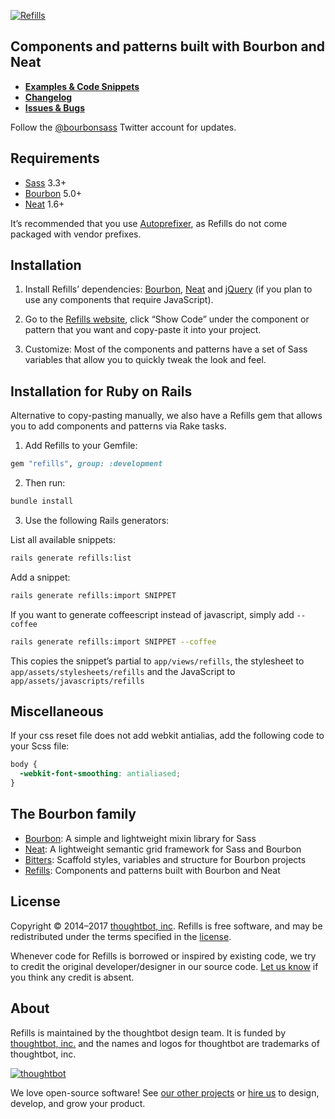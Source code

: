 [![Refills](http://images.thoughtbot.com/bourbon/refills-logo.svg)](http://refills.bourbon.io)

## Components and patterns built with Bourbon and Neat

- **[Examples & Code Snippets](http://refills.bourbon.io)**
- **[Changelog](https://github.com/thoughtbot/refills/releases)**
- **[Issues & Bugs](https://github.com/thoughtbot/refills/issues)**

Follow the [@bourbonsass](https://twitter.com/bourbonsass) Twitter account
for updates.

## Requirements

- [Sass] 3.3+
- [Bourbon] 5.0+
- [Neat] 1.6+

It’s recommended that you use [Autoprefixer], as Refills do not come packaged
with vendor prefixes.

[Sass]: https://github.com/sass/sass
[Bourbon]: https://github.com/thoughtbot/bourbon
[Neat]: https://github.com/thoughtbot/neat
[Autoprefixer]: https://github.com/postcss/autoprefixer

## Installation

1. Install Refills’ dependencies: [Bourbon](https://github.com/thoughtbot/bourbon#installation), [Neat](https://github.com/thoughtbot/neat#installation) and [jQuery](http://jquery.com/download) (if you plan to use any components that require JavaScript).

2. Go to the [Refills website](http://refills.bourbon.io), click “Show Code” under the component or pattern that you want and copy-paste it into your project.

3. Customize: Most of the components and patterns have a set of Sass variables that allow you to quickly tweak the look and feel.

## Installation for Ruby on Rails

Alternative to copy-pasting manually, we also have a Refills gem that allows you to add components and patterns via Rake tasks.

1. Add Refills to your Gemfile:

  ```ruby
  gem "refills", group: :development
  ```

2. Then run:

  ```bash
  bundle install
  ```

3. Use the following Rails generators:

  List all available snippets:

  ```bash
  rails generate refills:list
  ```

  Add a snippet:

  ```bash
  rails generate refills:import SNIPPET
  ```

  If you want to generate coffeescript instead of javascript, simply add `--coffee`

  ```bash
  rails generate refills:import SNIPPET --coffee
  ```

  This copies the snippet’s partial to `app/views/refills`, the stylesheet to `app/assets/stylesheets/refills` and the JavaScript to `app/assets/javascripts/refills`

## Miscellaneous

If your css reset file does not add webkit antialias, add the following code to your Scss file:

```css
body {
  -webkit-font-smoothing: antialiased;
}
```

## The Bourbon family

- [Bourbon](https://github.com/thoughtbot/bourbon): A simple and lightweight mixin library for Sass
- [Neat](https://github.com/thoughtbot/neat): A lightweight semantic grid framework for Sass and Bourbon
- [Bitters](https://github.com/thoughtbot/bitters): Scaffold styles, variables and structure for Bourbon projects
- [Refills](https://github.com/thoughtbot/refills): Components and patterns built with Bourbon and Neat

## License

Copyright © 2014–2017 [thoughtbot, inc](http://thoughtbot.com). Refills is free software, and may be redistributed under the terms specified in the [license](LICENSE.md).

Whenever code for Refills is borrowed or inspired by existing code, we try to credit the original developer/designer in our source code. [Let us know](mailto:design+bourbon@thoughtbot.com) if you think any credit is absent.

## About

Refills is maintained by the thoughtbot design team. It is funded by
[thoughtbot, inc.][thoughtbot] and the names and logos for thoughtbot are
trademarks of thoughtbot, inc.

[![thoughtbot][thoughtbot-logo]][thoughtbot]

We love open-source software! See [our other projects][community] or
[hire us][hire] to design, develop, and grow your product.

[thoughtbot]: https://thoughtbot.com?utm_source=github
[thoughtbot-logo]: http://presskit.thoughtbot.com/images/thoughtbot-logo-for-readmes.svg
[community]: https://thoughtbot.com/community?utm_source=github
[hire]: https://thoughtbot.com/hire-us?utm_source=github
